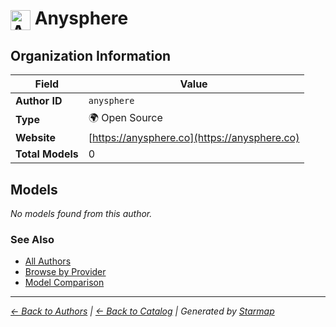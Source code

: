 # <img src="https://raw.githubusercontent.com/agentstation/starmap/master/internal/embedded/logos/anysphere.svg" alt="Anysphere" width="32" height="32" style="vertical-align: middle;"> Anysphere
  
  
## Organization Information
  
| Field | Value |
|---------|---------|
| **Author ID** | `anysphere` |
| **Type** | 🌍 Open Source |
| **Website** | [https://anysphere.co](https://anysphere.co) |
| **Total Models** | 0 |

  
## Models
  
*No models found from this author.*
  
### See Also
  
- [All Authors](../)
- [Browse by Provider](../../providers/)
- [Model Comparison](../../models/)
  
---
*_[← Back to Authors](../) | [← Back to Catalog](../../) | Generated by [Starmap](https://github.com/agentstation/starmap)_*